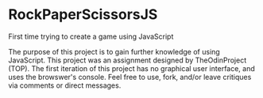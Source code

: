# RockPaperScissorsJS
First time trying to create a game using JavaScript

The purpose of this project is to gain further knowledge of using JavaScript. This project was an assignment designed by TheOdinProject (TOP). The first iteration of this project has no graphical user interface, and uses the browswer's console. Feel free to use, fork, and/or leave critiques via comments or direct messages.